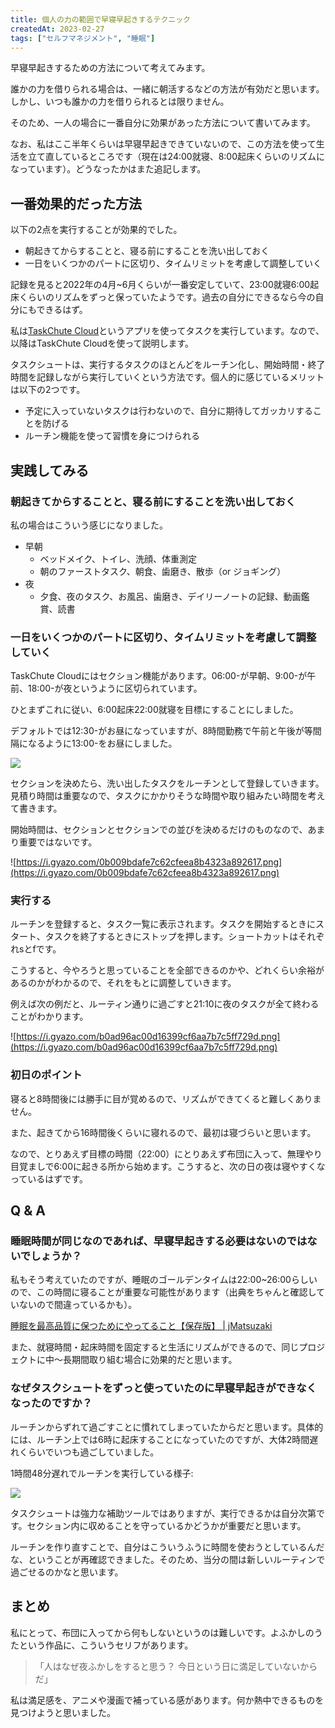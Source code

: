 ```yaml
---
title: 個人の力の範囲で早寝早起きするテクニック
createdAt: 2023-02-27
tags: ["セルフマネジメント", "睡眠"]
---
```


早寝早起きするための方法について考えてみます。

誰かの力を借りられる場合は、一緒に朝活するなどの方法が有効だと思います。しかし、いつも誰かの力を借りられるとは限りません。

そのため、一人の場合に一番自分に効果があった方法について書いてみます。

なお、私はここ半年くらいは早寝早起きできていないので、この方法を使って生活を立て直しているところです（現在は24:00就寝、8:00起床くらいのリズムになっています）。どうなったかはまた追記します。

## 一番効果的だった方法

以下の2点を実行することが効果的でした。

- 朝起きてからすることと、寝る前にすることを洗い出しておく
- 一日をいくつかのパートに区切り、タイムリミットを考慮して調整していく

記録を見ると2022年の4月~6月くらいが一番安定していて、23:00就寝6:00起床くらいのリズムをずっと保っていたようです。過去の自分にできるなら今の自分にもできるはず。

私は[TaskChute Cloud](https://taskchute.cloud)というアプリを使ってタスクを実行しています。なので、以降はTaskChute Cloudを使って説明します。

タスクシュートは、実行するタスクのほとんどをルーチン化し、開始時間・終了時間を記録しながら実行していくという方法です。個人的に感じているメリットは以下の2つです。

- 予定に入っていないタスクは行わないので、自分に期待してガッカリすることを防げる
- ルーチン機能を使って習慣を身につけられる

## 実践してみる

### 朝起きてからすることと、寝る前にすることを洗い出しておく

私の場合はこういう感じになりました。

- 早朝
    - ベッドメイク、トイレ、洗顔、体重測定
    - 朝のファーストタスク、朝食、歯磨き、散歩（or ジョギング）
- 夜
    - 夕食、夜のタスク、お風呂、歯磨き、デイリーノートの記録、動画鑑賞、読書

### 一日をいくつかのパートに区切り、タイムリミットを考慮して調整していく

TaskChute Cloudにはセクション機能があります。06:00-が早朝、9:00-が午前、18:00-が夜というように区切られています。

ひとまずこれに従い、6:00起床22:00就寝を目標にすることにしました。

デフォルトでは12:30-がお昼になっていますが、8時間勤務で午前と午後が等間隔になるように13:00-をお昼にしました。

![](https://i.gyazo.com/cd420917a2678f6c6a4b8ef0b30fce19.png)

セクションを決めたら、洗い出したタスクをルーチンとして登録していきます。見積り時間は重要なので、タスクにかかりそうな時間や取り組みたい時間を考えて書きます。

開始時間は、セクションとセクションでの並びを決めるだけのものなので、あまり重要ではないです。

![https://i.gyazo.com/0b009bdafe7c62cfeea8b4323a892617.png](https://i.gyazo.com/0b009bdafe7c62cfeea8b4323a892617.png)

### 実行する

ルーチンを登録すると、タスク一覧に表示されます。タスクを開始するときにスタート、タスクを終了するときにストップを押します。ショートカットはそれぞれsとfです。

こうすると、今やろうと思っていることを全部できるのかや、どれくらい余裕があるのかがわかるので、それをもとに調整していきます。

例えば次の例だと、ルーティン通りに過ごすと21:10に夜のタスクが全て終わることがわかります。

![https://i.gyazo.com/b0ad96ac00d16399cf6aa7b7c5ff729d.png](https://i.gyazo.com/b0ad96ac00d16399cf6aa7b7c5ff729d.png)

### 初日のポイント

寝ると8時間後には勝手に目が覚めるので、リズムができてくると難しくありません。

また、起きてから16時間後くらいに寝れるので、最初は寝づらいと思います。

なので、とりあえず目標の時間（22:00）にとりあえず布団に入って、無理やり目覚ましで6:00に起きる所から始めます。こうすると、次の日の夜は寝やすくなっているはずです。

## Q & A

### 睡眠時間が同じなのであれば、早寝早起きする必要はないのではないでしょうか？

私もそう考えていたのですが、睡眠のゴールデンタイムは22:00~26:00らしいので、この時間に寝ることが重要な可能性があります（出典をちゃんと確認していないので間違っているかも）。

[睡眠を最高品質に保つためにやってること【保存版】 | jMatsuzaki](https://jmatsuzaki.com/archives/26744)

また、就寝時間・起床時間を固定すると生活にリズムができるので、同じプロジェクトに中〜長期間取り組む場合に効果的だと思います。

### なぜタスクシュートをずっと使っていたのに早寝早起きができなくなったのですか？

ルーチンからずれて過ごすことに慣れてしまっていたからだと思います。具体的には、ルーチン上では6時に起床することになっていたのですが、大体2時間遅れくらいでいつも過ごしていました。

1時間48分遅れでルーチンを実行している様子:

![](https://i.gyazo.com/bf91d38f0cc880c50f6d0a6fcd0aef76.png)

タスクシュートは強力な補助ツールではありますが、実行できるかは自分次第です。セクション内に収めることを守っているかどうかが重要だと思います。

ルーチンを作り直すことで、自分はこういうふうに時間を使おうとしているんだな、ということが再確認できました。そのため、当分の間は新しいルーティンで過ごせるのかなと思います。

## まとめ

私にとって、布団に入ってから何もしないというのは難しいです。よふかしのうたという作品に、こういうセリフがあります。

> 「人はなぜ夜ふかしをすると思う？ 今日という日に満足していないからだ」

私は満足感を、アニメや漫画で補っている感があります。何か熱中できるものを見つけようと思いました。
